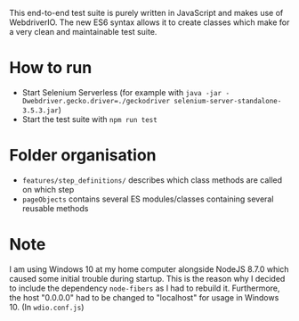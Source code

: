 This end-to-end test suite is purely written in JavaScript and makes use of WebdriverIO. The new ES6 syntax allows it to create classes which make for a very clean and maintainable test suite.

# How to run
- Start Selenium Serverless (for example with `java -jar -Dwebdriver.gecko.driver=./geckodriver selenium-server-standalone-3.5.3.jar`)
- Start the test suite with `npm run test`

# Folder organisation
- `features/step_definitions/` describes which class methods are called on which step
- `pageObjects` contains several ES modules/classes containing several reusable methods

# Note
I am using Windows 10 at my home computer alongside NodeJS 8.7.0 which caused some initial trouble during startup. This is the reason why I decided to include the dependency `node-fibers` as I had to rebuild it. Furthermore, the host "0.0.0.0" had to be changed to "localhost" for usage in Windows 10. (In `wdio.conf.js`)